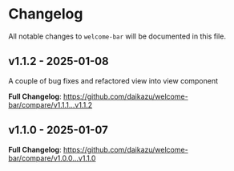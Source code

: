 # Changelog

All notable changes to `welcome-bar` will be documented in this file.

## v1.1.2 - 2025-01-08

A couple of bug fixes and refactored view into view component

**Full Changelog**: https://github.com/daikazu/welcome-bar/compare/v1.1.1...v1.1.2

## v1.1.0 - 2025-01-07

**Full Changelog**: https://github.com/daikazu/welcome-bar/compare/v1.0.0...v1.1.0

